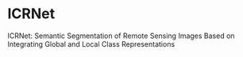 # ICRNet
ICRNet: Semantic Segmentation of Remote Sensing Images Based on Integrating Global and Local Class Representations
